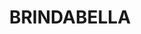---
lastmod: '2025-04-06T06:05:20+00:00'
latitude: -35.322291
layout: suburb
longitude: 148.784415
postcode: '2611'
state: NSW
title: BRINDABELLA
url: /nsw/brindabella/
---